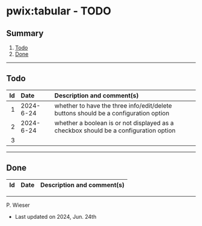 # pwix:tabular - TODO

## Summary

1. [Todo](#todo)
2. [Done](#done)

---
## Todo

|   Id | Date       | Description and comment(s) |
| ---: | :---       | :---                       |
|    1 | 2024- 6-24 | whether to have the three info/edit/delete buttons should be a configuration option |
|    2 | 2024- 6-24 | whether a boolean is or not displayed as a checkbox should be a configuration option |
|    3 |  |  |

---
## Done

|   Id | Date       | Description and comment(s) |
| ---: | :---       | :---                       |

---
P. Wieser
- Last updated on 2024, Jun. 24th

